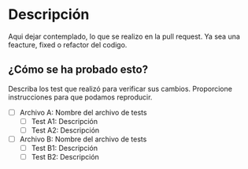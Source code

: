 # Descripción

Aqui dejar contemplado, lo que se realizo en la pull request. Ya sea una feacture, fixed o refactor del codigo.

## ¿Cómo se ha probado esto?

Describa los test que realizó para verificar sus cambios. Proporcione instrucciones para que podamos reproducir.

- [ ] Archivo A: Nombre del archivo de tests
  - [ ] Test A1: Descripción
  - [ ] Test A2: Descripción
- [ ] Archivo B: Nombre del archivo de tests
  - [ ] Test B1: Descripción
  - [ ] Test B2: Descripción
